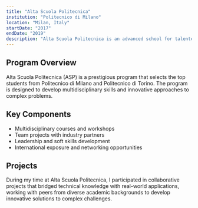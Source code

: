 ```yaml
---
title: "Alta Scuola Politecnica"
institution: "Politecnico di Milano"
location: "Milan, Italy"
startDate: "2017"
endDate: "2019"
description: "Alta Scuola Politecnica is an advanced school for talented engineering, architecture and design students at Politecnico di Milano and Politecnico di Torino."
---
```


## Program Overview

Alta Scuola Politecnica (ASP) is a prestigious program that selects the top students from Politecnico di Milano and Politecnico di Torino. The program is designed to develop multidisciplinary skills and innovative approaches to complex problems.

## Key Components

- Multidisciplinary courses and workshops
- Team projects with industry partners
- Leadership and soft skills development
- International exposure and networking opportunities

## Projects

During my time at Alta Scuola Politecnica, I participated in collaborative projects that bridged technical knowledge with real-world applications, working with peers from diverse academic backgrounds to develop innovative solutions to complex challenges. 